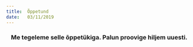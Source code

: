 ```yaml
---
title:  Õppetund
date:   03/11/2019
---
```


### <center>Me tegeleme selle õppetükiga. Palun proovige hiljem uuesti.</center>